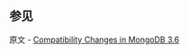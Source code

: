 ## 参见

原文 - [Compatibility Changes in MongoDB 3.6]( https://docs.mongodb.com/manual/release-notes/3.6-compatibility/ )

